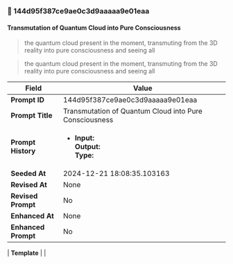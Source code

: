 

### 📜 144d95f387ce9ae0c3d9aaaaa9e01eaa

#### Transmutation of Quantum Cloud into Pure Consciousness

> the quantum cloud present in the moment, transmuting from the 3D reality into pure consciousness and seeing all

> the quantum cloud present in the moment, transmuting from the 3D reality into pure consciousness and seeing all

| Field          | Value                                                                                                                                                                      |
|----------------|----------------------------------------------------------------------------------------------------------------------------------------------------------------------------|
| **Prompt ID**  | 144d95f387ce9ae0c3d9aaaaa9e01eaa                                                                                                                                                            |
| **Prompt Title**  | Transmutation of Quantum Cloud into Pure Consciousness                                                                                                                                                            |
| **Prompt History** | <ul><li>**Input:**  <br> **Output:**  <br> **Type:** </li></ul> |
| **Seeded At** | 2024-12-21 18:08:35.103163                                                                                                                                                   |
| **Revised At** | None                                                                                                                                                   |
| **Revised Prompt** | No                                                                                                                                                                      |
| **Enhanced At** | None                                                                                                                                                  |
| **Enhanced Prompt** | No                                                                                                                                                                    |

| **Template**   |                                                                                                                                            |




